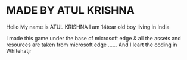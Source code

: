# MADE BY ATUL KRISHNA 

Hello My name is ATUL KRISHNA 
I am 14tear old boy living in India


I made this game under the base of microsoft edge &
all the assets and resources are taken from microsoft edge ......
And I leart the coding in Whitehatjr


